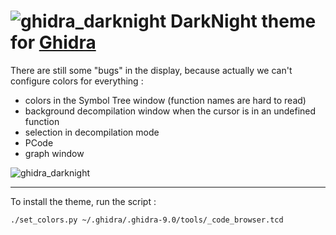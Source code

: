 ![ghidra_darknight](/black_dragon.png?raw=true)
 DarkNight theme for [Ghidra](https://github.com/NationalSecurityAgency/ghidra)
==============================================================================

There are still some "bugs" in the display, because actually we can't
configure colors for everything :
 * colors in the Symbol Tree window (function names are hard to read)
 * background decompilation window when the cursor is in an undefined function
 * selection in decompilation mode
 * PCode
 * graph window

![ghidra_darknight](/screenshot.png?raw=true)

---

To install the theme, run the script :

    ./set_colors.py ~/.ghidra/.ghidra-9.0/tools/_code_browser.tcd
